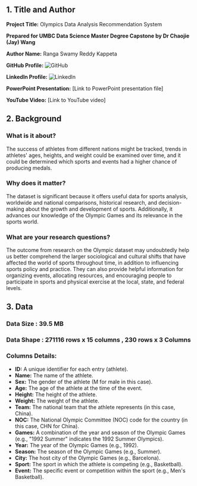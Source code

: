 ## 1. Title and Author

**Project Title:** Olympics Data Analysis Recommendation System

**Prepared for UMBC Data Science Master Degree Capstone by Dr Chaojie (Jay) Wang**

**Author Name:** Ranga Swamy Reddy Kappeta

**GitHub Profile:** ![GitHub](https://github.com/DATA-606-2023-FALL-TUESDAY/Kappeta-Rangaswamyreddy)

**LinkedIn Profile:** ![LinkedIn](https://www.linkedin.com/in/rangaswamyreddy-kappeta-a42b0b272/)

**PowerPoint Presentation:** [Link to PowerPoint presentation file]

**YouTube Video:** [Link to YouTube video]

## 2. Background

### What is it about?
The success of athletes from different nations might be tracked, trends in athletes' ages, heights, and weight could be examined over time, and it could be determined which sports and events had a higher chance of producing medals.

### Why does it matter?
The dataset is significant because it offers useful data for sports analysis, worldwide and national comparisons, historical research, and decision-making about the growth and development of sports. Additionally, it advances our knowledge of the Olympic Games and its relevance in the sports world.

### What are your research questions?
The outcome from research on the Olympic dataset may undoubtedly help us better comprehend the larger sociological and cultural shifts that have affected the world of sports throughout time, in addition to influencing sports policy and practice. They can also provide helpful information for organizing events, allocating resources, and encouraging people to participate in sports and physical exercise at the local, state, and federal levels.

## 3. Data

### Data Size : 39.5 MB

### Data Shape : 271116 rows x 15 columns , 230 rows x 3 Columns

### Columns Details:
- **ID:** A unique identifier for each entry (athlete).
- **Name:** The name of the athlete.
- **Sex:** The gender of the athlete (M for male in this case).
- **Age:** The age of the athlete at the time of the event.
- **Height:** The height of the athlete.
- **Weight:** The weight of the athlete.
- **Team:** The national team that the athlete represents (in this case, China).
- **NOC:** The National Olympic Committee (NOC) code for the country (in this case, CHN for China).
- **Games:** A combination of the year and season of the Olympic Games (e.g., "1992 Summer" indicates the 1992 Summer Olympics).
- **Year:** The year of the Olympic Games (e.g., 1992).
- **Season:** The season of the Olympic Games (e.g., Summer).
- **City:** The host city of the Olympic Games (e.g., Barcelona).
- **Sport:** The sport in which the athlete is competing (e.g., Basketball).
- **Event:** The specific event or competition within the sport (e.g., Men's Basketball).

